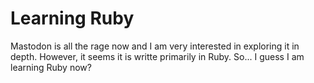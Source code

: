 # Learning Ruby

Mastodon is all the rage now and I am very interested in exploring it in depth. However, it seems it is writte primarily in Ruby. So... I guess I am learning Ruby now?
